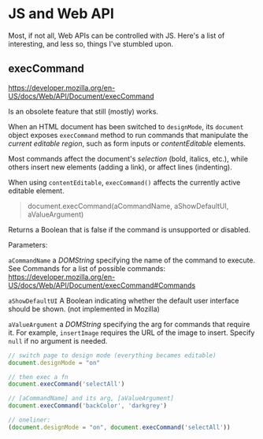 # JS and Web API

Most, if not all, Web APIs can be controlled with JS. Here's a list of interesting, and less so, things I've stumbled upon.

## execCommand

https://developer.mozilla.org/en-US/docs/Web/API/Document/execCommand

Is an obsolete feature that still (mostly) works.

When an HTML document has been switched to `designMode`, its `document` object exposes `execCommand` method to run commands that manipulate the *current editable region*, such as form inputs or *contentEditable* elements.

Most commands affect the document's *selection* (bold, italics, etc.), while others insert new elements (adding a link), or affect lines (indenting).

When using `contentEditable`, `execCommand()` affects the currently active editable element.


> document.execCommand(aCommandName, aShowDefaultUI, aValueArgument)

Returns a Boolean that is false if the command is unsupported or disabled.

Parameters:

`aCommandName`
a *DOMString* specifying the name of the command to execute.
See Commands for a list of possible commands:
https://developer.mozilla.org/en-US/docs/Web/API/Document/execCommand#Commands

`aShowDefaultUI`
A Boolean indicating whether the default user interface should be shown.
(not implemented in Mozilla)

`aValueArgument`
a *DOMString* specifying the arg for commands that require it.
For example, `insertImage` requires the URL of the image to insert.
Specify `null` if no argument is needed.


```js
// switch page to design mode (everything becames editable)
document.designMode = "on"

// then exec a fn
document.execCommand('selectAll')

// [aCommandName] and its arg, [aValueArgument]
document.execCommand('backColor', 'darkgrey')

// oneliner:
(document.designMode = "on", document.execCommand('selectAll'))
```
